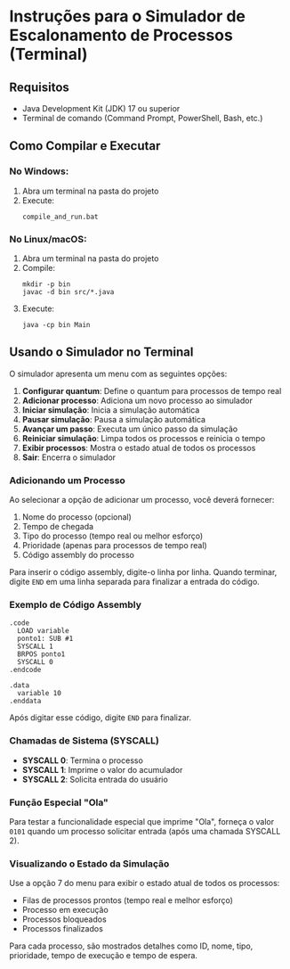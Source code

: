 # Instruções para o Simulador de Escalonamento de Processos (Terminal)

## Requisitos
- Java Development Kit (JDK) 17 ou superior
- Terminal de comando (Command Prompt, PowerShell, Bash, etc.)

## Como Compilar e Executar

### No Windows:
1. Abra um terminal na pasta do projeto
2. Execute:
   ```
   compile_and_run.bat
   ```

### No Linux/macOS:
1. Abra um terminal na pasta do projeto
2. Compile:
   ```
   mkdir -p bin
   javac -d bin src/*.java
   ```
3. Execute:
   ```
   java -cp bin Main
   ```

## Usando o Simulador no Terminal

O simulador apresenta um menu com as seguintes opções:

1. **Configurar quantum**: Define o quantum para processos de tempo real
2. **Adicionar processo**: Adiciona um novo processo ao simulador
3. **Iniciar simulação**: Inicia a simulação automática
4. **Pausar simulação**: Pausa a simulação automática
5. **Avançar um passo**: Executa um único passo da simulação
6. **Reiniciar simulação**: Limpa todos os processos e reinicia o tempo
7. **Exibir processos**: Mostra o estado atual de todos os processos
8. **Sair**: Encerra o simulador

### Adicionando um Processo

Ao selecionar a opção de adicionar um processo, você deverá fornecer:

1. Nome do processo (opcional)
2. Tempo de chegada
3. Tipo do processo (tempo real ou melhor esforço)
4. Prioridade (apenas para processos de tempo real)
5. Código assembly do processo

Para inserir o código assembly, digite-o linha por linha. Quando terminar, digite `END` em uma linha separada para finalizar a entrada do código.

### Exemplo de Código Assembly

```
.code
  LOAD variable
  ponto1: SUB #1
  SYSCALL 1
  BRPOS ponto1
  SYSCALL 0
.endcode

.data
  variable 10
.enddata
```

Após digitar esse código, digite `END` para finalizar.

### Chamadas de Sistema (SYSCALL)

- **SYSCALL 0**: Termina o processo
- **SYSCALL 1**: Imprime o valor do acumulador
- **SYSCALL 2**: Solicita entrada do usuário

### Função Especial "Ola"

Para testar a funcionalidade especial que imprime "Ola", forneça o valor `0101` quando um processo solicitar entrada (após uma chamada SYSCALL 2).

### Visualizando o Estado da Simulação

Use a opção 7 do menu para exibir o estado atual de todos os processos:
- Filas de processos prontos (tempo real e melhor esforço)
- Processo em execução
- Processos bloqueados
- Processos finalizados

Para cada processo, são mostrados detalhes como ID, nome, tipo, prioridade, tempo de execução e tempo de espera.
